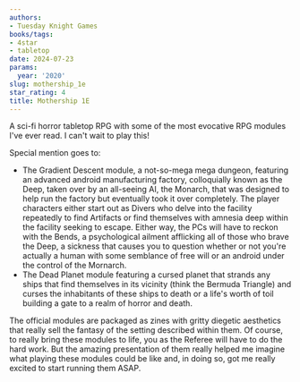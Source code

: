 ```yaml
---
authors:
- Tuesday Knight Games
books/tags:
- 4star
- tabletop
date: 2024-07-23
params:
  year: '2020'
slug: mothership_1e
star_rating: 4
title: Mothership 1E
---
```


A sci-fi horror tabletop RPG with some of the most evocative RPG modules I've ever read. I can't wait to play this!

<!--more-->

Special mention goes to:

- The Gradient Descent module, a not-so-mega mega dungeon, featuring an advanced android manufacturing factory, colloquially known as the Deep, taken over by an all-seeing AI, the Monarch, that was designed to help run the factory but eventually took it over completely. The player characters either start out as Divers who delve into the facility repeatedly to find Artifacts or find themselves with amnesia deep within the facility seeking to escape. Either way, the PCs will have to reckon with the Bends, a psychological ailment afflicking all of those who brave the Deep, a sickness that causes you to question whether or not you're actually a human with some semblance of free will or an android under the control of the Mornarch. 
- The Dead Planet module featuring a cursed planet that strands any ships that find themselves in its vicinity (think the Bermuda Triangle) and curses the inhabitants of these ships to death or a life's worth of toil building a gate to a realm of horror and death.  

The official modules are packaged as zines with gritty diegetic aesthetics that really sell the fantasy of the setting described within them. Of course, to really bring these modules to life, you as the Referee will have to do the hard work. But the amazing presentation of them really helped me imagine what playing these modules could be like and, in doing so, got me really excited to start running them ASAP.